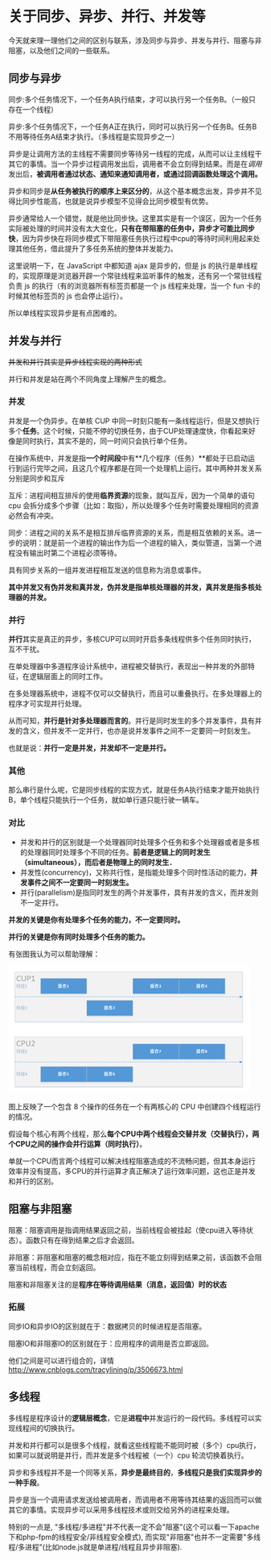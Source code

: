 # 关于同步、异步、并行、并发等

今天就来理一理他们之间的区别与联系，涉及同步与异步、并发与并行、阻塞与非阻塞，以及他们之间的一些联系。

## 同步与异步

同步:多个任务情况下，一个任务A执行结束，才可以执行另一个任务B。（一般只存在一个线程）

异步:多个任务情况下，一个任务A正在执行，同时可以执行另一个任务B。任务B不用等待任务A结束才执行。（多线程是实现异步之一）

异步是让调用方法的主线程不需要同步等待另一线程的完成，从而可以让主线程干其它的事情。当一个异步过程调用发出后，调用者不会立刻得到结果。而是在*调用*发出后，**被调用者通过状态、通知来通知调用者，或通过回调函数处理这个调用。**

异步和同步是**从任务被执行的顺序上来区分的**，从这个基本概念出发，异步并不见得比同步性能高，也就是说异步模型不见得会比同步模型有优势。

异步通常给人一个错觉，就是他比同步快。这里其实是有一个误区，因为一个任务实际被处理的时间并没有太大变化，**只有在带阻塞的任务中，异步才可能比同步快**，因为异步快在将同步模式下带阻塞任务执行过程中cpu的等待时间利用起来处理其他任务，借此提升了多任务系统的整体并发能力。

这里说明一下，在 JavaScript 中都知道 ajax 是异步的，但是 js 的执行是单线程的，实现原理是浏览器开辟一个常驻线程来监听事件的触发，还有另一个常驻线程负责 js 的执行（有的浏览器所有标签页都是一个 js 线程来处理，当一个 fun 卡的时候其他标签页的 js 也会停止运行）。

所以单线程实现异步是有点困难的。

## 并发与并行

~~并发和并行其实是异步线程实现的两种形式~~

并行和并发是站在两个不同角度上理解产生的概念。

### 并发

并发是一个伪异步。在单核 CUP 中同一时刻只能有一条线程运行，但是又想执行多个**任务**。这个时候，只能不停的切换任务，由于CUP处理速度快，你看起来好像是同时执行，其实不是的，同一时间只会执行单个任务。

在操作系统中，并发是指**一个时间段**中有**几个程序（任务）**都处于已启动运行到运行完毕之间，且这几个程序都是在同一个处理机上运行。其中两种并发关系分别是同步和互斥

互斥：进程间相互排斥的使用**临界资源**的现象，就叫互斥，因为一个简单的语句 cpu 会拆分成多个步骤（比如：取指），所以处理多个任务时需要处理相同的资源必然会有冲突。

同步：进程之间的关系不是相互排斥临界资源的关系，而是相互依赖的关系。进一步的说明：就是前一个进程的输出作为后一个进程的输入，类似管道，当第一个进程没有输出时第二个进程必须等待。

具有同步关系的一组并发进程相互发送的信息称为消息或事件。

**其中并发又有伪并发和真并发，伪并发是指单核处理器的并发，真并发是指多核处理器的并发。**

### 并行

**并行**其实是真正的异步，多核CUP可以同时开启多条线程供多个任务同时执行，互不干扰。

在单处理器中多道程序设计系统中，进程被交替执行，表现出一种并发的外部特征，在逻辑层面上的同时工作。

在多处理器系统中，进程不仅可以交替执行，而且可以重叠执行。在多处理器上的程序才可实现并行处理。

从而可知，**并行是针对多处理器而言的**。并行是同时发生的多个并发事件，具有并发的含义，但并发不一定并行，也亦是说并发事件之间不一定要同一时刻发生。

也就是说：**并行一定是并发，并发却不一定是并行。**

### 其他

那么串行是什么呢，它是同步线程的实现方式，就是任务A执行结束才能开始执行B，单个线程只能执行一个任务，就如单行道只能行驶一辆车。

### 对比

- 并发和并行的区别就是一个处理器同时处理多个任务和多个处理器或者是多核的处理器同时处理多个不同的任务。**前者是逻辑上的同时发生（simultaneous），而后者是物理上的同时发生．**
- 并发性(concurrency)，又称共行性，是指能处理多个同时性活动的能力，**并发事件之间不一定要同一时刻发生。**
- 并行(parallelism)是指同时发生的两个并发事件，具有并发的含义，而并发则不一定并行。

**并发的关键是你有处理多个任务的能力，不一定要同时。**

**并行的关键是你有同时处理多个任务的能力。**

有张图我认为可以帮助理解：

![](../img/并行.png)

图上反映了一个包含 8 个操作的任务在一个有两核心的 CPU 中创建四个线程运行的情况。

假设每个核心有两个线程，那么**每个CPU中两个线程会交替并发（交替执行），两个CPU之间的操作会并行运算（同时执行）**。

单就一个CPU而言两个线程可以解决线程阻塞造成的不流畅问题，但其本身运行效率并没有提高，多CPU的并行运算才真正解决了运行效率问题，这也正是并发和并行的区别。

## 阻塞与非阻塞

阻塞：阻塞调用是指调用结果返回之前，当前线程会被挂起（使cpu进入等待状态）。函数只有在得到结果之后才会返回。

非阻塞：非阻塞和阻塞的概念相对应，指在不能立刻得到结果之前，该函数不会阻塞当前线程，而会立刻返回。

阻塞和非阻塞关注的是**程序在等待调用结果（消息，返回值）时的状态**

### 拓展

同步IO和异步IO的区别就在于：数据拷贝的时候进程是否阻塞。

阻塞IO和非阻塞IO的区别就在于：应用程序的调用是否立即返回。

他们之间是可以进行组合的，详情 http://www.cnblogs.com/tracylining/p/3506673.html

## 多线程

多线程是程序设计的**逻辑层概念**，它是**进程中**并发运行的一段代码。多线程可以实现线程间的切换执行。

并发和并行都可以是很多个线程，就看这些线程能不能同时被（多个）cpu执行，如果可以就说明是并行，而并发是多个线程被（一个）cpu 轮流切换着执行。

异步和多线程并不是一个同等关系，**异步是最终目的**，**多线程只是我们实现异步的一种手段**。

异步是当一个调用请求发送给被调用者，而调用者不用等待其结果的返回而可以做其它的事情。实现异步可以采用多线程技术或则交给另外的进程来处理。

特别的一点是, "多线程/多进程"并不代表一定不会"阻塞"(这个可以看一下apache下和php-fpm的线程安全/非线程安全模式), 而实现"非阻塞"也并不一定需要"多线程/多进程"(比如node.js就是单进程/线程且异步非阻塞).